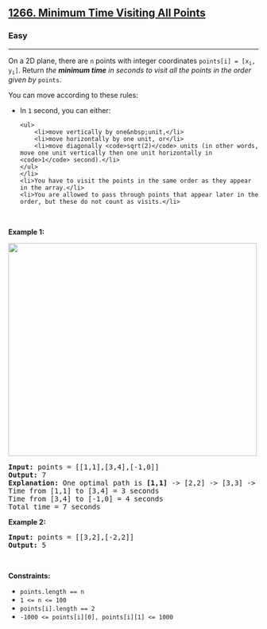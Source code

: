 <h2><a href="https://leetcode.com/problems/minimum-time-visiting-all-points/">1266. Minimum Time Visiting All Points</a></h2><h3>Easy</h3><hr><div><p>On a 2D plane, there are <code>n</code> points with integer coordinates <code>points[i] = [x<sub>i</sub>, y<sub>i</sub>]</code>. Return <em>the <strong>minimum time</strong> in seconds to visit all the points in the order given by </em><code>points</code>.</p>

<p>You can move according to these rules:</p>

<ul>
	<li>In <code>1</code> second, you can either:

	<ul>
		<li>move vertically by one&nbsp;unit,</li>
		<li>move horizontally by one unit, or</li>
		<li>move diagonally <code>sqrt(2)</code> units (in other words, move one unit vertically then one unit horizontally in <code>1</code> second).</li>
	</ul>
	</li>
	<li>You have to visit the points in the same order as they appear in the array.</li>
	<li>You are allowed to pass through points that appear later in the order, but these do not count as visits.</li>
</ul>

<p>&nbsp;</p>
<p><strong class="example">Example 1:</strong></p>
<img alt="" src="https://assets.leetcode.com/uploads/2019/11/14/1626_example_1.PNG" style="width: 500px; height: 428px;">
<pre><strong>Input:</strong> points = [[1,1],[3,4],[-1,0]]
<strong>Output:</strong> 7
<strong>Explanation: </strong>One optimal path is <strong>[1,1]</strong> -&gt; [2,2] -&gt; [3,3] -&gt; <strong>[3,4] </strong>-&gt; [2,3] -&gt; [1,2] -&gt; [0,1] -&gt; <strong>[-1,0]</strong>   
Time from [1,1] to [3,4] = 3 seconds 
Time from [3,4] to [-1,0] = 4 seconds
Total time = 7 seconds</pre>

<p><strong class="example">Example 2:</strong></p>

<pre><strong>Input:</strong> points = [[3,2],[-2,2]]
<strong>Output:</strong> 5
</pre>

<p>&nbsp;</p>
<p><strong>Constraints:</strong></p>

<ul>
	<li><code>points.length == n</code></li>
	<li><code>1 &lt;= n&nbsp;&lt;= 100</code></li>
	<li><code>points[i].length == 2</code></li>
	<li><code>-1000&nbsp;&lt;= points[i][0], points[i][1]&nbsp;&lt;= 1000</code></li>
</ul>
</div>